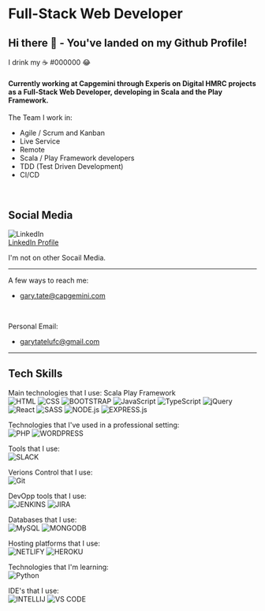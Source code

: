 # Full-Stack Web Developer

## Hi there 👋 - You've landed on my Github Profile!

I drink my ☕ #000000 😂

#### Currently working at Capgemini through Experis on Digital HMRC projects as a Full-Stack Web Developer, developing in Scala and the Play Framework.

The Team I work in:
- Agile / Scrum and Kanban
- Live Service
- Remote
- Scala / Play Framework developers
- TDD (Test Driven Development)
- CI/CD

<br>

## Social Media
![LinkedIn](https://img.shields.io/badge/LinkedIn-0077B5?style=for-the-badge&logo=linkedin&logoColor=white)
<br>
[LinkedIn Profile](https://www.linkedin.com/in/gary-tate-124307209/)

I'm not on other Socail Media.

<hr>

A few ways to reach me: 
- gary.tate@capgemini.com

<br>

Personal Email: <br>
- garytatelufc@gmail.com

<hr>

## Tech Skills

Main technologies that I use:
Scala 
Play Framework
<br>
![HTML](https://img.shields.io/badge/HTML5-E34F26?style=for-the-badge&logo=html5&logoColor=white)
![CSS](https://img.shields.io/badge/-css3-1572B6?&style=for-the-badge&logo=css3&logoColor=white)
![BOOTSTRAP](https://img.shields.io/badge/Bootstrap-563D7C?style=for-the-badge&logo=bootstrap&logoColor=white)
![JavaScript](https://img.shields.io/badge/-javascript-F7DF1E?&style=for-the-badge&logo=javascript&logoColor=black)
![TypeScript](https://img.shields.io/badge/TypeScript-007ACC?style=for-the-badge&logo=typescript&logoColor=white)
![jQuery](https://img.shields.io/badge/jQuery-0769AD?style=for-the-badge&logo=jquery&logoColor=white)
![React](https://img.shields.io/badge/-ReactJS-grey?&style=for-the-badge&logo=react&logoColor=61DAFB) 
![SASS](https://img.shields.io/badge/Sass-CC6699?style=for-the-badge&logo=sass&logoColor=white)
![NODE.js](https://img.shields.io/badge/Node.js-43853D?style=for-the-badge&logo=node.js&logoColor=white)
![EXPRESS.js](https://img.shields.io/badge/Express.js-404D59?style=for-the-badge)


Technologies that I've used in a professional setting:
<br>
![PHP](https://img.shields.io/badge/PHP-777BB4?style=for-the-badge&logo=php&logoColor=white)
![WORDPRESS](https://img.shields.io/badge/Wordpress-21759B?style=for-the-badge&logo=wordpress&logoColor=white)


Tools that I use:
<br>![SLACK](https://img.shields.io/badge/Slack-4A154B?style=for-the-badge&logo=slack&logoColor=white)


Verions Control that I use:
<br>
![Git](https://img.shields.io/badge/-Git-F05032?&style=for-the-badge&logo=git&logoColor=white)


DevOpp tools that I use:
<br>
![JENKINS](https://img.shields.io/badge/Jenkins-D24939?style=for-the-badge&logo=Jenkins&logoColor=white)
![JIRA](https://img.shields.io/badge/Jira-0052CC?style=for-the-badge&logo=Jira&logoColor=white)


Databases that I use:
<br>
![MySQL](https://img.shields.io/badge/MySQL-00000F?style=for-the-badge&logo=mysql&logoColor=white)
![MONGODB](https://img.shields.io/badge/MongoDB-4EA94B?style=for-the-badge&logo=mongodb&logoColor=white)


Hosting platforms that I use:
<br>
![NETLIFY](https://img.shields.io/badge/Netlify-00C7B7?style=for-the-badge&logo=netlify&logoColor=white)
![HEROKU](https://img.shields.io/badge/Heroku-430098?style=for-the-badge&logo=heroku&logoColor=white)


Technologies that I'm learning:
<br>
![Python](https://img.shields.io/badge/Python-3776AB?style=for-the-badge&logo=python&logoColor=white)


IDE's that I use:
<br>
![INTELLIJ](https://img.shields.io/badge/IntelliJ_IDEA-000000.svg?style=for-the-badge&logo=intellij-idea&logoColor=white)
![VS CODE](https://img.shields.io/badge/Visual_Studio_Code-0078D4?style=for-the-badge&logo=visual%20studio%20code&logoColor=white)


<!--- 
Music I listen to while codeing:
# <br>
# ![SPOTIFY](https://img.shields.io/badge/Spotify-1ED760?&style=for-the-badge&logo=spotify&logoColor=white)

<hr>

## My Interests
--->
